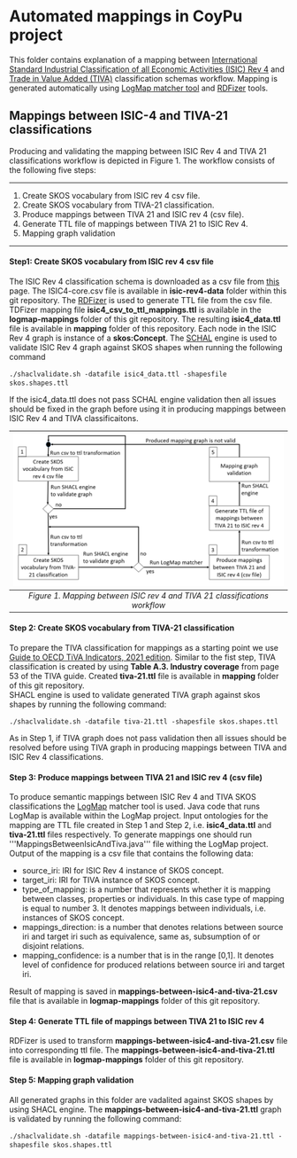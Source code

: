 # Automated mappings in CoyPu project

This folder contains explanation of a mapping between 
[International Standard Industrial Classification of all Economic Activities (ISIC) Rev 4](https://www.fao.org/statistics/caliper/tools/download/en) and 
[Trade in Value Added (TIVA)](https://www.oecd.org/sti/ind/measuring-trade-in-value-added.htm) classification schemas workflow. 
Mapping is generated automatically using [LogMap matcher tool](https://git.tib.eu/terminology/sandbox/logmap-matcher) and [RDFizer](https://github.com/SDM-TIB/SDM-RDFizer) tools.

## Mappings between ISIC-4 and TIVA-21 classifications

Producing and validating the mapping between ISIC Rev 4 and TIVA 21 classifications workflow is depicted in Figure 1. 
The workflow consists of the following five steps: 

---
1. Create SKOS vocabulary from ISIC rev 4 csv file.
2. Create SKOS vocabulary from TIVA-21 classification.
3. Produce mappings between TIVA 21 and ISIC rev 4 (csv file).
4. Generate TTL file of mappings between TIVA 21 to ISIC Rev 4.
5. Mapping graph validation
---

#### Step1: Create SKOS vocabulary from ISIC rev 4 csv file
The ISIC Rev 4 classification schema is downloaded as a csv file from [this](https://www.fao.org/statistics/caliper/tools/download/en) page. 
The ISIC4-core.csv file is available in **isic-rev4-data** folder within this git repository.
 The [RDFizer](https://github.com/SDM-TIB/SDM-RDFizer) is used to generate TTL file from the csv file. 
 TDFizer mapping file **isic4_csv_to_ttl_mappings.ttl** is available in the **logmap-mappings** folder of this git repository.
 The resulting **isic4_data.ttl** file is available in **mapping** folder of this repository. 
Each node in the ISIC Rev 4 graph is instance of a **skos:Concept**. 
The [SCHAL](https://github.com/TopQuadrant/shacl) engine is used to validate ISIC Rev 4 graph 
against SKOS shapes when running the following command

```
./shaclvalidate.sh -datafile isic4_data.ttl -shapesfile skos.shapes.ttl
```
If the isic4_data.ttl does not pass SCHAL engine validation then all issues should be fixed 
in the graph before using it in producing mappings between ISIC Rev 4 and TIVA classificaitons.

| ![Mapping workflow](workflow-of-producing-mappings-between-tiva21-and-isic4.png) | 
|:--:| 
| *Figure 1. Mapping between ISIC rev 4 and TIVA 21 classifications workflow* |

#### Step 2: Create SKOS vocabulary from TIVA-21 classification

To prepare the TIVA classification for mappings as а starting point we use [Guide to OECD TiVA Indicators, 2021 edition](https://www.oecd-ilibrary.org/science-and-technology/guide-to-oecd-tiva-indicators-2021-edition_58aa22b1-en).
Similar to the fist step, TIVA classification is created by using **Table A.3. Industry coverage** from page 53 of the TIVA guide. 
Created **tiva-21.ttl** file is available in **mapping** folder of this git repository.  
SHACL engine is used to validate generated TIVA graph  against skos shapes by running the following command:
```
./shaclvalidate.sh -datafile tiva-21.ttl -shapesfile skos.shapes.ttl
```
As in Step 1, if TIVA graph does not pass validation then all issues should be resolved before using TIVA graph in producing mappings between TIVA and ISIC Rev 4 classifications.

#### Step 3: Produce mappings between TIVA 21 and ISIC rev 4 (csv file)

To produce semantic mappings between ISIC Rev 4 and TIVA SKOS classifications the [LogMap](https://git.tib.eu/terminology/sandbox/logmap-matcher) matcher tool is used. 
Java code that runs LogMap is available within the LogMap project. Input ontologies for the mapping are TTL file created in Step 1 and Step 2, i.e. **isic4_data.ttl** and **tiva-21.ttl** files respectively.
To generate mappings one should run '''MappingsBetweenIsicAndTiva.java''' file withing the LogMap project. Output of the mapping is a csv file that contains the following data:


- source_iri: IRI for ISIC Rev 4 instance of SKOS concept.
- target_iri:  IRI for TIVA instance of SKOS concept.
- type_of_mapping: is a number that represents whether it is mapping between classes, properties or individuals. In this case type of mapping is equal to number 3. It denotes mappings between individuals, i.e. instances of SKOS concept.
- mappings_direction: is a number that denotes relations between source iri and target iri such as equivalence, same as, subsumption of or disjoint relations.
- mapping_confidence: is a number that is in the range \[0,1\]. It denotes level of confidence for produced relations between source iri and target iri.


Result of mapping is saved in **mappings-between-isic4-and-tiva-21.csv** file that is available in **logmap-mappings** folder of this git repository.

#### Step 4: Generate TTL file of mappings between TIVA 21 to ISIC rev 4

RDFizer is used to transform **mappings-between-isic4-and-tiva-21.csv** file into corresponding ttl file. The **mappings-between-isic4-and-tiva-21.ttl** file is available in 
**logmap-mappings** folder of this git repository. 

#### Step 5: Mapping graph validation

All generated graphs in this folder are vadalited  against SKOS shapes by using SHACL engine. The **mappings-between-isic4-and-tiva-21.ttl** graph 
is validated by running the following command:
```
./shaclvalidate.sh -datafile mappings-between-isic4-and-tiva-21.ttl -shapesfile skos.shapes.ttl
```